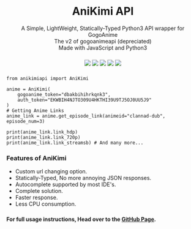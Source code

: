 <h1 style="text-align: center;">AniKimi API</h1>
<div align="center">A Simple, LightWeight, Statically-Typed Python3 API wrapper for GogoAnime</div>
<div align="center">The v2 of gogoanimeapi (depreciated)</div>
<div align="center">Made with JavaScript and Python3</div>


###

<div align="center">
<img src="https://img.shields.io/badge/GitHub-100000?style=for-the-badge&logo=github&logoColor=white">
<img src="https://img.shields.io/badge/Python-FFD43B?style=for-the-badge&logo=python&logoColor=darkgreen">
<img src="https://img.shields.io/badge/JavaScript-323330?style=for-the-badge&logo=javascript&logoColor=F7DF1E">
<img src="https://img.shields.io/badge/Ubuntu-E95420?style=for-the-badge&logo=ubuntu&logoColor=white">
<img src="https://img.shields.io/badge/PyCharm-000000.svg?&style=for-the-badge&logo=PyCharm&logoColor=white">
</div>

### 
```
from anikimiapi import AniKimi

anime = AniKimi(
    gogoanime_token="dbakbihihrkqnk3",
    auth_token="EKWBIH4NJTO309U4HKTHI39U9TJ5OJ0UU5J9"
)
# Getting Anime Links
anime_link = anime.get_episode_link(animeid="clannad-dub", episode_num=3)

print(anime_link.link_hdp)
print(anime_link.link_720p)
print(anime_link.link_streamsb) # And many more...
```

### Features of AniKimi
* Custom url changing option.
* Statically-Typed, No more annoying JSON responses.
* Autocomplete supported by most IDE's.
* Complete solution.
* Faster response.
* Less CPU consumption.

###
#### For full usage instructions, Head over to the [GitHub Page](https://github.com/BaraniARR/anikimiapi).